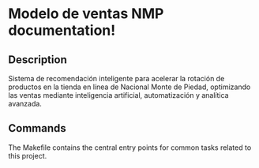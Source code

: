 # Modelo de ventas NMP documentation!

## Description

Sistema de recomendación inteligente para acelerar la rotación de productos en la tienda en línea de Nacional Monte de Piedad, optimizando las ventas mediante inteligencia artificial, automatización y analítica avanzada.

## Commands

The Makefile contains the central entry points for common tasks related to this project.

